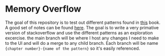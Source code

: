 # Memory Overflow

The goal of this repository is to test out different patterns found in [this](https://www.amazon.com/Fundamentals-Software-Architecture-Comprehensive-Characteristics/dp/1492043451) book. A good set of notes can be found [here](https://github.com/zhangjunhd/reading-notes/blob/master/software/FundamentalsOfSoftwareArchitecture.md#10layered-architecture-style). The goal is to write a very primative version of stackoverflow and use the different patterns as an exploration excercise. the main branch will be where I host any changes I need to make to the UI and will do a merge to any child branch. Each branch will be name `{chapter number}-{name of the pattern}` so it's easily referenced.